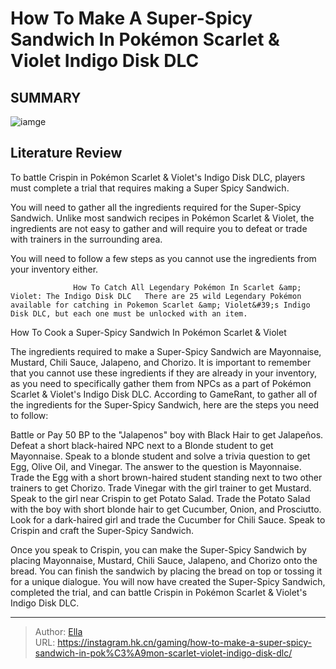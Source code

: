 # How To Make A Super-Spicy Sandwich In Pokémon Scarlet &amp; Violet Indigo Disk DLC


## SUMMARY 

![iamge](https://static1.srcdn.com/wordpress/wp-content/uploads/2023/12/how-to-make-a-super-spicy-sandwich-in-poke-mon-scarlet-violet.jpg)

## Literature Review

To battle Crispin in Pokémon Scarlet &amp; Violet&#39;s Indigo Disk DLC, players must complete a trial that requires making a Super Spicy Sandwich.





You will need to gather all the ingredients required for the Super-Spicy Sandwich. Unlike most sandwich recipes in Pokémon Scarlet &amp; Violet, the ingredients are not easy to gather and will require you to defeat or trade with trainers in the surrounding area.






You will need to follow a few steps as you cannot use the ingredients from your inventory either.




                  How To Catch All Legendary Pokémon In Scarlet &amp; Violet: The Indigo Disk DLC   There are 25 wild Legendary Pokémon available for catching in Pokemon Scarlet &amp; Violet&#39;s Indigo Disk DLC, but each one must be unlocked with an item.   


 How To Cook a Super-Spicy Sandwich In Pokémon Scarlet &amp; Violet 
          

The ingredients required to make a Super-Spicy Sandwich are Mayonnaise, Mustard, Chili Sauce, Jalapeno, and Chorizo. It is important to remember that you cannot use these ingredients if they are already in your inventory, as you need to specifically gather them from NPCs as a part of Pokémon Scarlet &amp; Violet&#39;s Indigo Disk DLC. According to GameRant, to gather all of the ingredients for the Super-Spicy Sandwich, here are the steps you need to follow:




  Battle or Pay 50 BP to the &#34;Jalapenos&#34; boy with Black Hair to get Jalapeños.   Defeat a short black-haired NPC next to a Blonde student to get Mayonnaise.   Speak to a blonde student and solve a trivia question to get Egg, Olive Oil, and Vinegar. The answer to the question is Mayonnaise.   Trade the Egg with a short brown-haired student standing next to two other trainers to get Chorizo. Trade Vinegar with the girl trainer to get Mustard.   Speak to the girl near Crispin to get Potato Salad.   Trade the Potato Salad with the boy with short blonde hair to get Cucumber, Onion, and Prosciutto.   Look for a dark-haired girl and trade the Cucumber for Chili Sauce.   Speak to Crispin and craft the Super-Spicy Sandwich.  

Once you speak to Crispin, you can make the Super-Spicy Sandwich by placing Mayonnaise, Mustard, Chili Sauce, Jalapeno, and Chorizo onto the bread. You can finish the sandwich by placing the bread on top or tossing it for a unique dialogue. You will now have created the Super-Spicy Sandwich, completed the trial, and can battle Crispin in Pokémon Scarlet &amp; Violet&#39;s Indigo Disk DLC.






---

> Author: [Ella](https://instagram.hk.cn/)  
> URL: https://instagram.hk.cn/gaming/how-to-make-a-super-spicy-sandwich-in-pok%C3%A9mon-scarlet-violet-indigo-disk-dlc/  

